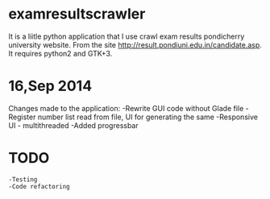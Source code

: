 examresultscrawler
==================

It is a liitle python application that I use crawl exam results pondicherry university website.
From the site http://result.pondiuni.edu.in/candidate.asp.
It requires python2 and GTK+3.

16,Sep 2014
============
Changes made to the application:
    -Rewrite GUI code without Glade file
    -Register number list read from file, UI for generating the same
    -Responsive UI - multithreaded
    -Added progressbar

TODO
=====
    -Testing
    -Code refactoring

